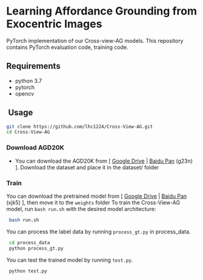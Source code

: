 # Learning Affordance Grounding from Exocentric Images
PyTorch implementation of our Cross-view-AG models. This repository contains PyTorch evaluation code, training code.

## Requirements <a name="5"></a> 
  - python 3.7 
  - pytorch 
  - opencv
## ️ Usage <a name="6"></a> 

```bash  
git clone https://github.com/lhc1224/Cross-View-AG.git
cd Cross-View-AG
```
### Download AGD20K <a name="41"></a> 
- You can download the AGD20K from [ [Google Drive](https://drive.google.com/file/d/1OEz25-u1uqKfeuyCqy7hmiOv7lIWfigk/view?usp=sharing) | [Baidu Pan](https://pan.baidu.com/s/1IRfho7xDAT0oJi5_mvP1sg) (g23n) ].
Download the dataset and place it in the dataset/ folder
### Train <a name="61"></a> 
You can download the pretrained model from [ [Google Drive](https://drive.google.com/file/d/16OYi8kAxHosfCo8E4gmFIhwemW1FaCEB/view?usp=sharing) | [Baidu Pan](https://pan.baidu.com/s/1HbsvNctWd6XLXFcbIoq1ZQ) (xjk5) ], then move it to the `weights` folder
To train the Cross-View-AG model, run `bash run.sh` with the desired model architecture:
```bash  
 bash run.sh   
```
You can process the label data by running `process_gt.py` in process_data.
```bash  
 cd process_data
 python process_gt.py  
```
You can test the trained model by running `test.py`.

```bash  
 python test.py  
```


